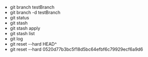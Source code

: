 - git branch testBranch
- git branch -d testBranch
- git status
- git stash
- git stash apply
- git stash list
- git log
- git reset --hard HEAD^
- git reset --hard 0520d77b3bc5f18d5bc64efbf6c79929ecf6a9d6